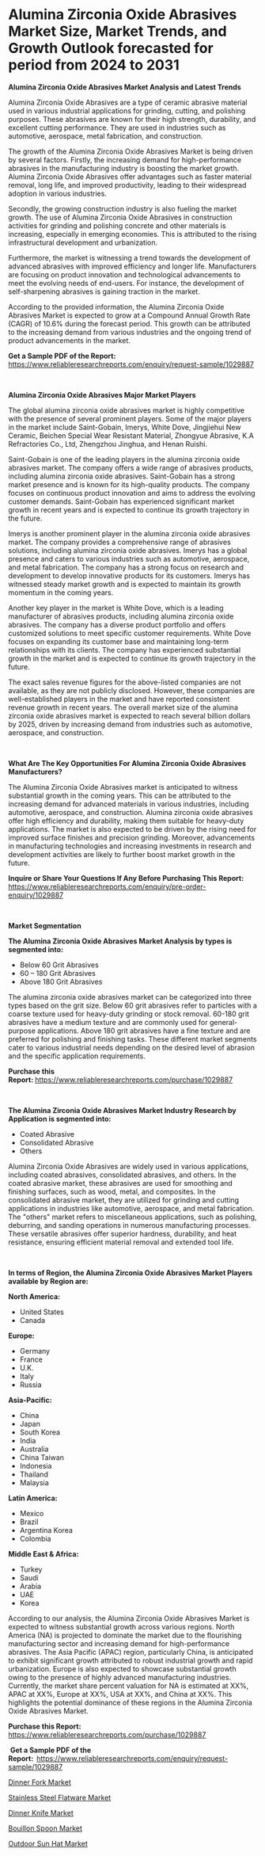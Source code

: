 <p><h1>Alumina Zirconia Oxide Abrasives Market Size, Market Trends, and Growth Outlook forecasted for period from 2024 to 2031</h1></p><p><strong>Alumina Zirconia Oxide Abrasives Market Analysis and Latest Trends</strong></p>
<p><p>Alumina Zirconia Oxide Abrasives are a type of ceramic abrasive material used in various industrial applications for grinding, cutting, and polishing purposes. These abrasives are known for their high strength, durability, and excellent cutting performance. They are used in industries such as automotive, aerospace, metal fabrication, and construction.</p><p>The growth of the Alumina Zirconia Oxide Abrasives Market is being driven by several factors. Firstly, the increasing demand for high-performance abrasives in the manufacturing industry is boosting the market growth. Alumina Zirconia Oxide Abrasives offer advantages such as faster material removal, long life, and improved productivity, leading to their widespread adoption in various industries.</p><p>Secondly, the growing construction industry is also fueling the market growth. The use of Alumina Zirconia Oxide Abrasives in construction activities for grinding and polishing concrete and other materials is increasing, especially in emerging economies. This is attributed to the rising infrastructural development and urbanization.</p><p>Furthermore, the market is witnessing a trend towards the development of advanced abrasives with improved efficiency and longer life. Manufacturers are focusing on product innovation and technological advancements to meet the evolving needs of end-users. For instance, the development of self-sharpening abrasives is gaining traction in the market.</p><p>According to the provided information, the Alumina Zirconia Oxide Abrasives Market is expected to grow at a Compound Annual Growth Rate (CAGR) of 10.6% during the forecast period. This growth can be attributed to the increasing demand from various industries and the ongoing trend of product advancements in the market.</p></p>
<p><strong>Get a Sample PDF of the Report:&nbsp;</strong> <a href="https://www.reliableresearchreports.com/enquiry/request-sample/1029887">https://www.reliableresearchreports.com/enquiry/request-sample/1029887</a></p>
<p>&nbsp;</p>
<p><strong>Alumina Zirconia Oxide Abrasives Major Market Players</strong></p>
<p><p>The global alumina zirconia oxide abrasives market is highly competitive with the presence of several prominent players. Some of the major players in the market include Saint-Gobain, Imerys, White Dove, Jingjiehui New Ceramic, Beichen Special Wear Resistant Material, Zhongyue Abrasive, K.A Refractories Co., Ltd, Zhengzhou Jinghua, and Henan Ruishi.</p><p>Saint-Gobain is one of the leading players in the alumina zirconia oxide abrasives market. The company offers a wide range of abrasives products, including alumina zirconia oxide abrasives. Saint-Gobain has a strong market presence and is known for its high-quality products. The company focuses on continuous product innovation and aims to address the evolving customer demands. Saint-Gobain has experienced significant market growth in recent years and is expected to continue its growth trajectory in the future.</p><p>Imerys is another prominent player in the alumina zirconia oxide abrasives market. The company provides a comprehensive range of abrasives solutions, including alumina zirconia oxide abrasives. Imerys has a global presence and caters to various industries such as automotive, aerospace, and metal fabrication. The company has a strong focus on research and development to develop innovative products for its customers. Imerys has witnessed steady market growth and is expected to maintain its growth momentum in the coming years.</p><p>Another key player in the market is White Dove, which is a leading manufacturer of abrasives products, including alumina zirconia oxide abrasives. The company has a diverse product portfolio and offers customized solutions to meet specific customer requirements. White Dove focuses on expanding its customer base and maintaining long-term relationships with its clients. The company has experienced substantial growth in the market and is expected to continue its growth trajectory in the future.</p><p>The exact sales revenue figures for the above-listed companies are not available, as they are not publicly disclosed. However, these companies are well-established players in the market and have reported consistent revenue growth in recent years. The overall market size of the alumina zirconia oxide abrasives market is expected to reach several billion dollars by 2025, driven by increasing demand from industries such as automotive, aerospace, and construction.</p></p>
<p>&nbsp;</p>
<p><strong>What Are The Key Opportunities For Alumina Zirconia Oxide Abrasives Manufacturers?</strong></p>
<p><p>The Alumina Zirconia Oxide Abrasives market is anticipated to witness substantial growth in the coming years. This can be attributed to the increasing demand for advanced materials in various industries, including automotive, aerospace, and construction. Alumina zirconia oxide abrasives offer high efficiency and durability, making them suitable for heavy-duty applications. The market is also expected to be driven by the rising need for improved surface finishes and precision grinding. Moreover, advancements in manufacturing technologies and increasing investments in research and development activities are likely to further boost market growth in the future.</p></p>
<p><strong>Inquire or Share Your Questions If Any Before Purchasing This Report:</strong> <a href="https://www.reliableresearchreports.com/enquiry/pre-order-enquiry/1029887">https://www.reliableresearchreports.com/enquiry/pre-order-enquiry/1029887</a></p>
<p>&nbsp;</p>
<p><strong>Market Segmentation</strong></p>
<p><strong>The Alumina Zirconia Oxide Abrasives Market Analysis by types is segmented into:</strong></p>
<p><ul><li>Below 60 Grit Abrasives</li><li>60 – 180 Grit Abrasives</li><li>Above 180 Grit Abrasives</li></ul></p>
<p><p>The alumina zirconia oxide abrasives market can be categorized into three types based on the grit size. Below 60 grit abrasives refer to particles with a coarse texture used for heavy-duty grinding or stock removal. 60-180 grit abrasives have a medium texture and are commonly used for general-purpose applications. Above 180 grit abrasives have a fine texture and are preferred for polishing and finishing tasks. These different market segments cater to various industrial needs depending on the desired level of abrasion and the specific application requirements.</p></p>
<p><strong>Purchase this Report:&nbsp;</strong><a href="https://www.reliableresearchreports.com/purchase/1029887">https://www.reliableresearchreports.com/purchase/1029887</a></p>
<p>&nbsp;</p>
<p><strong>The Alumina Zirconia Oxide Abrasives Market Industry Research by Application is segmented into:</strong></p>
<p><ul><li>Coated Abrasive</li><li>Consolidated Abrasive</li><li>Others</li></ul></p>
<p><p>Alumina Zirconia Oxide Abrasives are widely used in various applications, including coated abrasives, consolidated abrasives, and others. In the coated abrasive market, these abrasives are used for smoothing and finishing surfaces, such as wood, metal, and composites. In the consolidated abrasive market, they are utilized for grinding and cutting applications in industries like automotive, aerospace, and metal fabrication. The "others" market refers to miscellaneous applications, such as polishing, deburring, and sanding operations in numerous manufacturing processes. These versatile abrasives offer superior hardness, durability, and heat resistance, ensuring efficient material removal and extended tool life.</p></p>
<p>&nbsp;</p>
<p><strong>In terms of Region, the Alumina Zirconia Oxide Abrasives Market Players available by Region are:</strong></p>
<p>
    <p> <strong> North America: </strong>
        <ul>
            <li>United States</li>
            <li>Canada</li>
        </ul>
        </p> 
    <p> <strong> Europe: </strong>
        <ul>
            <li>Germany</li>
            <li>France</li>
            <li>U.K.</li>
            <li>Italy</li>
            <li>Russia</li>
        </ul>
        </p> 
    <p> <strong> Asia-Pacific: </strong>
        <ul>
            <li>China</li>
            <li>Japan</li>
            <li>South Korea</li>
            <li>India</li>
            <li>Australia</li>
            <li>China Taiwan</li>
            <li>Indonesia</li>
            <li>Thailand</li>
            <li>Malaysia</li>
        </ul>
        </p> 
    <p> <strong> Latin America: </strong>
        <ul>
            <li>Mexico</li>
            <li>Brazil</li>
            <li>Argentina Korea</li>
            <li>Colombia</li>
        </ul>
        </p> 
    <p> <strong> Middle East & Africa: </strong>
        <ul>
            <li>Turkey</li>
            <li>Saudi</li>
            <li>Arabia</li>
            <li>UAE</li>
            <li>Korea</li>
        </ul>
    </p>
    </p>
<p><p>According to our analysis, the Alumina Zirconia Oxide Abrasives Market is expected to witness substantial growth across various regions. North America (NA) is projected to dominate the market due to the flourishing manufacturing sector and increasing demand for high-performance abrasives. The Asia Pacific (APAC) region, particularly China, is anticipated to exhibit significant growth attributed to robust industrial growth and rapid urbanization. Europe is also expected to showcase substantial growth owing to the presence of highly advanced manufacturing industries. Currently, the market share percent valuation for NA is estimated at XX%, APAC at XX%, Europe at XX%, USA at XX%, and China at XX%. This highlights the potential dominance of these regions in the Alumina Zirconia Oxide Abrasives Market.</p></p>
<p><strong>Purchase this Report: </strong><a href="https://www.reliableresearchreports.com/purchase/1029887">https://www.reliableresearchreports.com/purchase/1029887</a></p>
<p>&nbsp;<strong>Get a Sample PDF of the Report:&nbsp;&nbsp;</strong><a href="https://www.reliableresearchreports.com/enquiry/request-sample/1029887">https://www.reliableresearchreports.com/enquiry/request-sample/1029887</a></p>
<p><strong></strong></p>
<p><p><a href="https://medium.com/@dorisstephens14/dinner-fork-market-analysis-and-sze-forecasted-for-period-from-2024-to-2031-53f6bff001c9">Dinner Fork Market</a></p><p><a href="https://medium.com/@dorisstephens14/stainless-steel-flatware-nbsp-market-focuses-on-market-share-size-and-projected-forecast-till-2031-993139ff8a4f">Stainless Steel Flatware Market</a></p><p><a href="https://medium.com/p/1c073bbff9e5/edit">Dinner Knife Market</a></p><p><a href="https://medium.com/@dorisstephens14/bouillon-spoon-market-size-reveals-the-best-marketing-channels-in-global-industry-2a21f8a9a4fa">Bouillon Spoon Market</a></p><p><a href="https://medium.com/@dorisstephens14/outdoor-sun-hat-market-insight-market-trends-growth-forecasted-from-2024-to-2031-ce00c386d9ec">Outdoor Sun Hat Market</a></p></p>